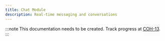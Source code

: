 ```yaml
---
title: Chat Module
description: Real-time messaging and conversations
---
```


:::note
This documentation needs to be created. Track progress at [COH-13](https://linear.app/cohera/issue/COH-13/document-chat-module).
:::
